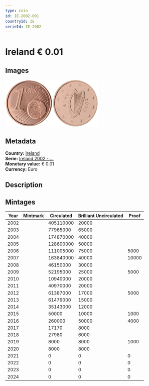 ```yaml
---
type: coin
id: IE-2002-001
countryId: IE
serieId: IE-2002
---
```


# Ireland € 0.01

## Images

<img src="../../../Images/common-2002-001.webp" height="150" alt="Front image"><img src="Images/ireland-2002-001.webp" height="150" alt="Back image">

## Metadata

**Country:** [Ireland](../index.md)\
**Serie:** [Ireland 2002 - ...](index.md)\
**Monetary value:** € 0.01\
**Currency:** Euro

## Description

## Mintages

| Year | Mintmark | Circulated | Brilliant Uncirculated | Proof |
| ---- | -------- | ---------- | ---------------------- | ----- |
| 2002 |          | 405110000  | 20000                  |       |
| 2003 |          | 77965000   | 65000                  |       |
| 2004 |          | 174870000  | 40000                  |       |
| 2005 |          | 128600000  | 50000                  |       |
| 2006 |          | 111005000  | 75000                  | 5000  |
| 2007 |          | 163840000  | 40000                  | 10000 |
| 2008 |          | 46150000   | 30000                  |       |
| 2009 |          | 52195000   | 25000                  | 5000  |
| 2010 |          | 10940000   | 20000                  |       |
| 2011 |          | 40970000   | 20000                  |       |
| 2012 |          | 61387000   | 17000                  | 5000  |
| 2013 |          | 61479000   | 15000                  |       |
| 2014 |          | 35143000   | 12000                  |       |
| 2015 |          | 50000      | 10000                  | 1000  |
| 2016 |          | 260000     | 50000                  | 4000  |
| 2017 |          | 17170      | 8000                   |       |
| 2018 |          | 27980      | 6000                   |       |
| 2019 |          | 8000       | 8000                   | 1000  |
| 2020 |          | 8000       | 8000                   |       |
| 2021 |          | 0          | 0                      | 0     |
| 2022 |          | 0          | 0                      | 0     |
| 2023 |          | 0          | 0                      | 0     |
| 2024 |          | 0          | 0                      | 0     |
